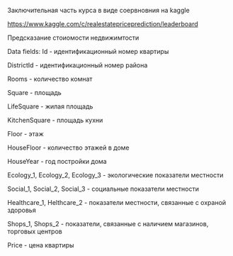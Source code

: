 Заключительная часть курса в виде соервновния на kaggle

https://www.kaggle.com/c/realestatepriceprediction/leaderboard

Предсказание стоиомости недвижимтости

Data fields:
Id - идентификационный номер квартиры

DistrictId - идентификационный номер района

Rooms - количество комнат

Square - площадь

LifeSquare - жилая площадь

KitchenSquare - площадь кухни

Floor - этаж

HouseFloor - количество этажей в доме

HouseYear - год постройки дома

Ecology_1, Ecology_2, Ecology_3 - экологические показатели местности

Social_1, Social_2, Social_3 - социальные показатели местности

Healthcare_1, Helthcare_2 - показатели местности, связанные с охраной здоровья

Shops_1, Shops_2 - показатели, связанные с наличием магазинов, торговых центров

Price - цена квартиры

